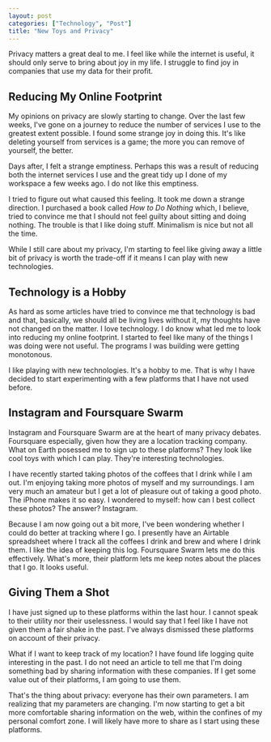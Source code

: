 ```yaml
---
layout: post
categories: ["Technology", "Post"]
title: "New Toys and Privacy"
---
```


Privacy matters a great deal to me. I feel like while the internet is useful, it should only serve to bring about joy in my life. I struggle to find joy in companies that use my data for their profit.

## Reducing My Online Footprint

My opinions on privacy are slowly starting to change. Over the last few weeks, I've gone on a journey to reduce the number of services I use to the greatest extent possible. I found some strange joy in doing this. It's like deleting yourself from services is a game; the more you can remove of yourself, the better.

Days after, I felt a strange emptiness. Perhaps this was a result of reducing both the internet services I use and the great tidy up I done of my workspace a few weeks ago. I do not like this emptiness.

I tried to figure out what caused this feeling. It took me down a strange direction. I purchased a book called *How to Do Nothing* which, I believe, tried to convince me that I should not feel guilty about sitting and doing nothing. The trouble is that I like doing stuff. Minimalism is nice but not all the time.

While I still care about my privacy, I'm starting to feel like giving away a little bit of privacy is worth the trade-off if it means I can play with new technologies.

## Technology is a Hobby

As hard as some articles have tried to convince me that technology is bad and that, basically, we should all be living lives without it, my thoughts have not changed on the matter. I love technology. I do know what led me to look into reducing my online footprint. I started to feel like many of the things I was doing were not useful. The programs I was building were getting monotonous.

I like playing with new technologies. It's a hobby to me. That is why I have decided to start experimenting with a few platforms that I have not used before.

## Instagram and Foursquare Swarm

Instagram and Foursquare Swarm are at the heart of many privacy debates. Foursquare especially, given how they are a location tracking company. What on Earth posessed me to sign up to these platforms? They look like cool toys with which I can play. They're interesting technologies.

I have recently started taking photos of the coffees that I drink while I am out. I'm enjoying taking more photos of myself and my surroundings. I am very much an amateur but I get a lot of pleasure out of taking a good photo. The iPhone makes it so easy. I wondered to myself: how can I best collect these photos? The answer? Instagram.

Because I am now going out a bit more, I've been wondering whether I could do better at tracking where I go. I presently have an Airtable spreadsheet where I track all the coffees I drink and brew and where I drink them. I like the idea of keeping this log. Foursquare Swarm lets me do this effectively. What's more, their platform lets me keep notes about the places that I go. It looks useful.

## Giving Them a Shot

I have just signed up to these platforms within the last hour. I cannot speak to their utility nor their uselessness. I would say that I feel like I have not given them a fair shake in the past. I've always dismissed these platforms on account of their privacy.

What if I want to keep track of my location? I have found life logging quite interesting in the past. I do not need an article to tell me that I'm doing something bad by sharing information with these companies. If I get some value out of their platforms, I am going to use them.

That's the thing about privacy: everyone has their own parameters. I am realizing that my parameters are changing. I'm now starting to get a bit more comfortable sharing information on the web, within the confines of my personal comfort zone. I will likely have more to share as I start using these platforms.